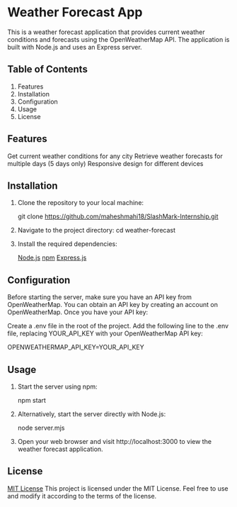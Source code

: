 # Weather Forecast App

This is a weather forecast application that provides current weather conditions and forecasts using the OpenWeatherMap API. The application is built with Node.js and uses an Express server.


## Table of Contents

1. Features
2. Installation
3. Configuration
4. Usage
5. License


## Features

Get current weather conditions for any city
Retrieve weather forecasts for multiple days (5 days only)
Responsive design for different devices


## Installation

1. Clone the repository to your local machine:

    git clone https://github.com/maheshmahi18/SlashMark-Internship.git

2. Navigate to the project directory:
    cd weather-forecast

3. Install the required dependencies:

   [Node.js](https://nodejs.org/)
   [npm](https://www.npmjs.com/)
   [Express.js](https://expressjs.com/)


## Configuration

Before starting the server, make sure you have an API key from OpenWeatherMap. You can obtain an API key by creating an account on OpenWeatherMap. Once you have your API key:

Create a .env file in the root of the project.
    Add the following line to the .env file, replacing YOUR_API_KEY with your OpenWeatherMap API key:

OPENWEATHERMAP_API_KEY=YOUR_API_KEY


## Usage

1. Start the server using npm:

    npm start

2. Alternatively, start the server directly with Node.js:

    node server.mjs

3. Open your web browser and visit http://localhost:3000 to view the weather forecast application.


## License

[MIT License](LICENSE)
This project is licensed under the MIT License. Feel free to use and modify it according to the terms of the license.
